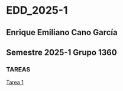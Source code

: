 # EDD_2025-1
## Enrique Emiliano Cano García
## Semestre 2025-1 Grupo 1360
### TAREAS
[Tarea 1](https://github.com/kno4/EDD_2025-1/tree/main/Tareas/Tarea1)

